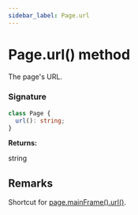 ```yaml
---
sidebar_label: Page.url
---
```


# Page.url() method

The page's URL.

### Signature

```typescript
class Page {
  url(): string;
}
```

**Returns:**

string

## Remarks

Shortcut for [page.mainFrame().url()](./puppeteer.frame.url.md).

